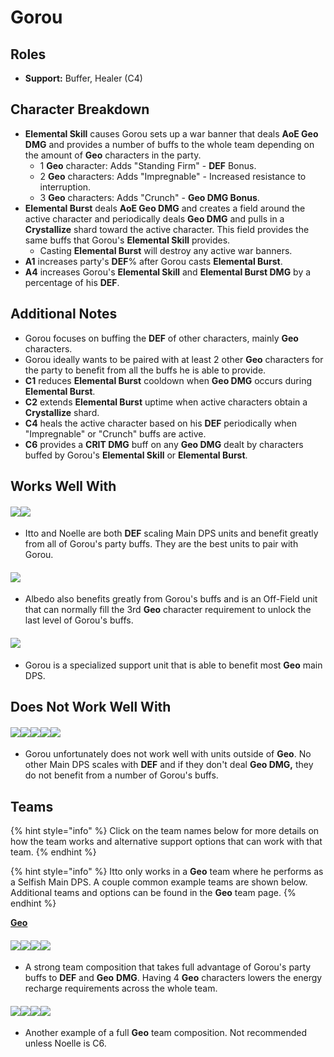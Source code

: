 # Gorou

## **Roles**

* **Support:** Buffer, Healer (C4)

## **Character Breakdown**

* **Elemental Skill** causes Gorou sets up a war banner that deals **AoE Geo DMG** and provides a number of buffs to the whole team depending on the amount of **Geo** characters in the party.
  * 1 **Geo** character: Adds "Standing Firm" - **DEF** Bonus.
  * 2 **Geo** characters: Adds "Impregnable" - Increased resistance to interruption.
  * 3 **Geo** characters: Adds "Crunch" - **Geo DMG Bonus**.
* **Elemental Burst** deals **AoE Geo DMG** and creates a field around the active character and periodically deals **Geo DMG** and pulls in a **Crystallize** shard toward the active character. This field provides the same buffs that Gorou's **Elemental Skill** provides.
  * Casting **Elemental Burst** will destroy any active war banners.
* **A1** increases party's **DEF**% after Gorou casts **Elemental Burst**.
* **A4** increases Gorou's **Elemental Skill** and **Elemental Burst DMG** by a percentage of his **DEF**.

## **Additional Notes**

* Gorou focuses on buffing the **DEF** of other characters, mainly **Geo** characters.
* Gorou ideally wants to be paired with at least 2 other **Geo** characters for the party to benefit from all the buffs he is able to provide.
* **C1** reduces **Elemental Burst** cooldown when **Geo DMG** occurs during **Elemental Burst**.
* **C2** extends **Elemental Burst** uptime when active characters obtain a **Crystallize** shard.
* **C4** heals the active character based on his **DEF** periodically when "Impregnable" or "Crunch" buffs are active.
* **C6** provides a **CRIT DMG** buff on any **Geo DMG** dealt by characters buffed by Gorou's **Elemental Skill** or **Elemental Burst**.

## **Works Well With**

#### ![](../../.gitbook/assets/ui\_avataricon\_itto.png)![](../../.gitbook/assets/ui\_avataricon\_noelle.png)

* Itto and Noelle are both **DEF** scaling Main DPS units and benefit greatly from all of Gorou's party buffs. They are the best units to pair with Gorou.

#### ![](../../.gitbook/assets/ui\_avataricon\_albedo.png)

* Albedo also benefits greatly from Gorou's buffs and is an Off-Field unit that can normally fill the 3rd **Geo** character requirement to unlock the last level of Gorou's buffs.

#### ![](../../.gitbook/assets/ui\_icon\_geo.webp)

* Gorou is a specialized support unit that is able to benefit most **Geo** main DPS.

## **Does Not Work Well With**

#### ![](../../.gitbook/assets/ui\_icon\_anemo.webp)![](../../.gitbook/assets/ui\_icon\_cryo.webp)![](../../.gitbook/assets/ui\_icon\_electro.webp)![](../../.gitbook/assets/ui\_icon\_hydro.webp)![](../../.gitbook/assets/ui\_icon\_pyro.webp)

* Gorou unfortunately does not work well with units outside of **Geo**. No other Main DPS scales with **DEF** and if they don't deal **Geo DMG,** they do not benefit from a number of Gorou's buffs.

## **Teams**

{% hint style="info" %}
Click on the team names below for more details on how the team works and alternative support options that can work with that team.
{% endhint %}

{% hint style="info" %}
Itto only works in a **Geo** team where he performs as a Selfish Main DPS. A couple common example teams are shown below. Additional teams and options can be found in the **Geo** team page.
{% endhint %}

[**Geo**](../../teams/geo.md)

#### ![](../../.gitbook/assets/ui\_avataricon\_itto.png)![](../../.gitbook/assets/ui\_avataricon\_gorou.png)![](../../.gitbook/assets/ui\_avataricon\_albedo.png)![](../../.gitbook/assets/ui\_avataricon\_zhongli.png)

* A strong team composition that takes full advantage of Gorou's party buffs to **DEF** and **Geo** **DMG**. Having 4 **Geo** characters lowers the energy recharge requirements across the whole team.

#### ![](../../.gitbook/assets/ui\_avataricon\_noelle.png)![](../../.gitbook/assets/ui\_avataricon\_gorou.png)![](../../.gitbook/assets/ui\_avataricon\_aether\_geo.png)![](../../.gitbook/assets/ui\_avataricon\_zhongli.png)

* Another example of a full **Geo** team composition. Not recommended unless Noelle is C6.
